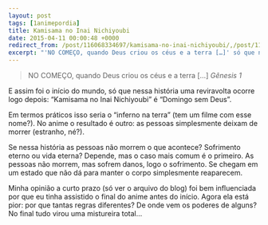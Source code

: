 ```yaml
---
layout: post
tags: [1animepordia]
title: Kamisama no Inai Nichiyoubi
date: 2015-04-11 00:00:48 +0000
redirect_from: /post/116068334697/kamisama-no-inai-nichiyoubi/,/post/116068334697/
excerpt: "'NO COMEÇO, quando Deus criou os céus e a terra […]' só que nessa história uma reviravolta ocorre..."
---
```


> NO COMEÇO, quando Deus criou os céus e a terra \[…\]
> *Gênesis 1*

E assim foi o início do mundo, só que nessa história uma reviravolta
ocorre logo depois: “Kamisama no Inai Nichiyoubi” é “Domingo sem
Deus”.

Em termos práticos isso seria o “inferno na terra” (tem um filme com
esse nome?). No anime o resultado é outro: as pessoas simplesmente
deixam de morrer (estranho, né?).

Se nessa história as pessoas não morrem o que acontece? Sofrimento
eterno ou vida eterna? Depende, mas o caso mais comum é o primeiro. As
pessoas não morrem, mas sofrem danos, logo o sofrimento. Se chegam em um
estado que não dá para manter o corpo simplesmente reaparecem.

Minha opinião a curto prazo (só ver o arquivo do blog) foi bem
influenciada por que eu tinha assistido o final do anime antes do
início. Agora ela está pior: por que tantas regras diferentes? De onde
vem os poderes de alguns? No final tudo virou uma mistureira total…


